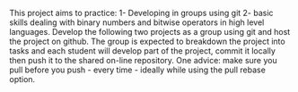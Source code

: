 This project aims to practice:
1- Developing in groups using git 
2- basic skills dealing with binary numbers and bitwise operators in high level languages. 
Develop the following two projects as a group using git and host the project on github. The group is expected to breakdown the project into tasks and each student will develop part of the project, commit it locally then push it to the shared on-line repository. 
One advice: make sure you pull before you push - every time - ideally while using the pull rebase option. 

